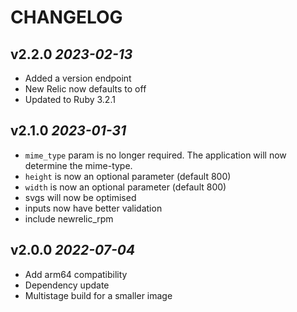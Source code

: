 # CHANGELOG

## v2.2.0 _2023-02-13_

- Added a version endpoint
- New Relic now defaults to off
- Updated to Ruby 3.2.1

## v2.1.0 _2023-01-31_

- `mime_type` param is no longer required. The application will now determine the mime-type.
- `height` is now an optional parameter (default 800)
- `width` is now an optional parameter (default 800)
- svgs will now be optimised
- inputs now have better validation
- include newrelic_rpm

## v2.0.0 _2022-07-04_

- Add arm64 compatibility
- Dependency update
- Multistage build for a smaller image
